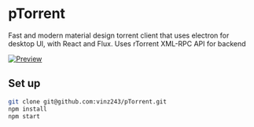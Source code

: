 # pTorrent
Fast and modern material design torrent client that uses electron for desktop UI, with React and Flux. Uses rTorrent XML-RPC API for backend

[![Preview](https://i.imgur.com/ZRbQEIJm.jpg)](https://i.imgur.com/ZRbQEIJ.jpg)

## Set up

```sh
git clone git@github.com:vinz243/pTorrent.git
npm install
npm start
```

